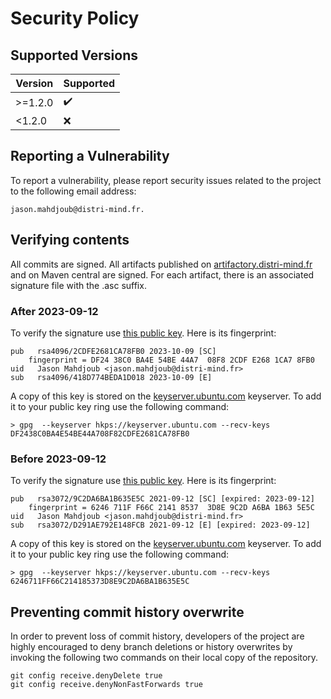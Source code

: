# Security Policy

## Supported Versions

| Version | Supported          |
|---------|--------------------|
| >=1.2.0 | :heavy_check_mark: |
| <1.2.0  | :x:                |

## Reporting a Vulnerability

To report a vulnerability, please report security issues related to the project to the
following email address:

    jason.mahdjoub@distri-mind.fr. 

## Verifying contents

All commits are signed. All artifacts published on [artifactory.distri-mind.fr](https://artifactory.distri-mind.fr) and on Maven central are signed. For
each artifact, there is an associated signature file with the .asc
suffix.

### After 2023-09-12

To verify the signature use [this public key](key-2023-10-09.pub). Here is its fingerprint:
```
pub   rsa4096/2CDFE2681CA78FB0 2023-10-09 [SC]
    fingerprint = DF24 38C0 BA4E 54BE 44A7  08F8 2CDF E268 1CA7 8FB0
uid   Jason Mahdjoub <jason.mahdjoub@distri-mind.fr>
sub   rsa4096/418D774BEDA1D018 2023-10-09 [E]
```

A copy of this key is stored on the
[keyserver.ubuntu.com](https://keyserver.ubuntu.com/) keyserver. To add it to
your public key ring use the following command:

```
> gpg  --keyserver hkps://keyserver.ubuntu.com --recv-keys DF2438C0BA4E54BE44A708F82CDFE2681CA78FB0
```
### Before 2023-09-12

To verify the signature use [this public key](key-2021-09-12.pub). Here is its fingerprint:
```
pub   rsa3072/9C2DA6BA1B635E5C 2021-09-12 [SC] [expired: 2023-09-12]
    fingerprint = 6246 711F F66C 2141 8537  3D8E 9C2D A6BA 1B63 5E5C
uid   Jason Mahdjoub <jason.mahdjoub@distri-mind.fr>
sub   rsa3072/D291AE792E148FCB 2021-09-12 [E] [expired: 2023-09-12]

```

A copy of this key is stored on the
[keyserver.ubuntu.com](https://keyserver.ubuntu.com/) keyserver. To add it to
your public key ring use the following command:

```
> gpg  --keyserver hkps://keyserver.ubuntu.com --recv-keys 6246711FF66C214185373D8E9C2DA6BA1B635E5C
```

## Preventing commit history overwrite

In order to prevent loss of commit history, developers of the project
are highly encouraged to deny branch deletions or history overwrites
by invoking the following two commands on their local copy of the
repository.


```
git config receive.denyDelete true
git config receive.denyNonFastForwards true
```